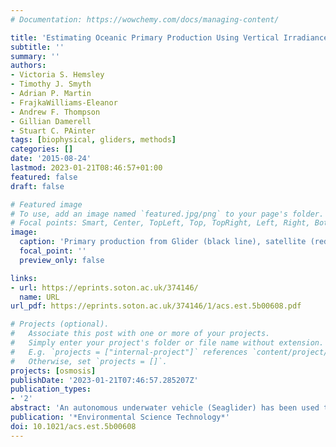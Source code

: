 ```yaml
---
# Documentation: https://wowchemy.com/docs/managing-content/

title: 'Estimating Oceanic Primary Production Using Vertical Irradiance and Chlorophyll Profiles from Ocean Gliders in the North Atlantic'
subtitle: ''
summary: ''
authors:
- Victoria S. Hemsley
- Timothy J. Smyth
- Adrian P. Martin
- FrajkaWilliams-Eleanor
- Andrew F. Thompson
- Gillian Damerell
- Stuart C. PAinter
tags: [biophysical, gliders, methods]
categories: []
date: '2015-08-24'
lastmod: 2023-01-21T08:46:57+01:00
featured: false
draft: false

# Featured image
# To use, add an image named `featured.jpg/png` to your page's folder.
# Focal points: Smart, Center, TopLeft, Top, TopRight, Left, Right, BottomLeft, Bottom, BottomRight.
image:
  caption: 'Primary production from Glider (black line), satellite (red dia- monds) and in situ 13C (blue circles)'
  focal_point: ''
  preview_only: false

links:
- url: https://eprints.soton.ac.uk/374146/
  name: URL
url_pdf: https://eprints.soton.ac.uk/374146/1/acs.est.5b00608.pdf

# Projects (optional).
#   Associate this post with one or more of your projects.
#   Simply enter your project's folder or file name without extension.
#   E.g. `projects = ["internal-project"]` references `content/project/deep-learning/index.md`.
#   Otherwise, set `projects = []`.
projects: [osmosis]
publishDate: '2023-01-21T07:46:57.285207Z'
publication_types:
- '2'
abstract: 'An autonomous underwater vehicle (Seaglider) has been used to estimate marine primary production (PP) using a combination of irradiance and fluorescence vertical profiles. This method provides estimates for depth-resolved and temporally evolving PP on fine spatial scales in the absence of ship-based calibrations. We describe techniques to correct for known issues associated with long autonomous deployments such as sensor calibration drift and fluorescence quenching. Comparisons were made between the Seaglider, stable isotope (13C) and satellite estimates of PP. The Seaglider-based PP estimates were comparable to both satellite estimates and stable isotope measurements.'
publication: '*Environmental Science Technology*'
doi: 10.1021/acs.est.5b00608
---
```

